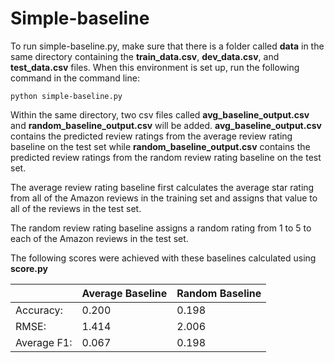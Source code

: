 
# Simple-baseline

To run simple-baseline.py, make sure that there is a folder called **data**  in the same directory containing the **train_data.csv**, **dev_data.csv**, and **test_data.csv** files. When this environment is set up, run the following command in the command line:

	python simple-baseline.py

Within the same directory, two csv files called **avg_baseline_output.csv** and **random_baseline_output.csv** will be added. 
**avg_baseline_output.csv** contains the predicted review ratings from the average review rating baseline on the test set while **random_baseline_output.csv** contains the predicted review ratings from the random review rating baseline on the test set.

The average review rating baseline first calculates the average star rating from all of the  Amazon reviews in the training set and assigns that value to all of the reviews in the test set. 

The random review rating baseline assigns a random rating from 1 to 5 to each of the Amazon reviews in the test set.

The following scores were achieved with these baselines calculated using **score.py**

| | Average Baseline |  Random Baseline|
| --|--|--|
|Accuracy: | 0.200 | 0.198 |
|RMSE: | 1.414 | 2.006| 
| Average F1:| 0.067| 0.198| 

